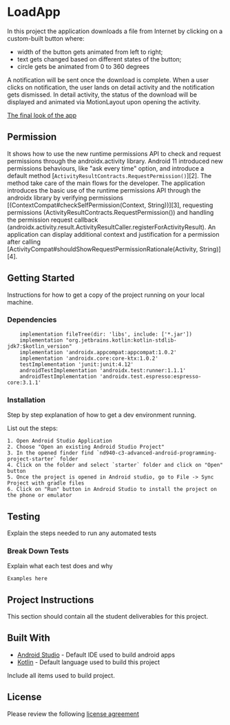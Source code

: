 # LoadApp

In this project the application downloads a file from Internet by clicking on a custom-built button where:
 - width of the button gets animated from left to right;
 - text gets changed based on different states of the button;
 - circle gets be animated from 0 to 360 degrees

A notification will be sent once the download is complete. When a user clicks on notification, the user lands on detail activity and the notification gets dismissed. In detail activity, the status of the download will be displayed and animated via MotionLayout upon opening the activity.

[The final look of the app](https://gph.is/g/Zywmnre)

## Permission

It shows how to use the new runtime permissions API to check and request permissions through the androidx.activity library.
Android 11 introduced new permissions behaviours, like "ask every time" option, and introduce a
default method [`ActivityResultContracts.RequestPermission()`][2]. 
The method take care of the main flows for the developer.
The application introduces the basic use of the runtime permissions API through the androidx library by
verifying permissions [(ContextCompat#checkSelfPermission(Context, String))][3], requesting
permissions (ActivityResultContracts.RequestPermission()) and handling the permission request callback 
(androidx.activity.result.ActivityResultCaller.registerForActivityResult).
An application can display additional context and justification for a permission after calling
[ActivityCompat#shouldShowRequestPermissionRationale(Activity, String)][4].


## Getting Started

Instructions for how to get a copy of the project running on your local machine.

### Dependencies

```
    implementation fileTree(dir: 'libs', include: ['*.jar'])
    implementation "org.jetbrains.kotlin:kotlin-stdlib-jdk7:$kotlin_version"
    implementation 'androidx.appcompat:appcompat:1.0.2'
    implementation 'androidx.core:core-ktx:1.0.2'
    testImplementation 'junit:junit:4.12'
    androidTestImplementation 'androidx.test:runner:1.1.1'
    androidTestImplementation 'androidx.test.espresso:espresso-core:3.1.1'
```

### Installation

Step by step explanation of how to get a dev environment running.

List out the steps:

```
1. Open Android Studio Application
2. Choose "Open an existing Android Studio Project"
3. In the opened finder find `nd940-c3-advanced-android-programming-project-starter` folder
4. Click on the folder and select `starter` folder and click on "Open" button
5. Once the project is opened in Android studio, go to File -> Sync Project with gradle files
6. Click on "Run" button in Android Studio to install the project on the phone or emulator
```

## Testing

Explain the steps needed to run any automated tests

### Break Down Tests

Explain what each test does and why

```
Examples here
```
## Project Instructions

This section should contain all the student deliverables for this project.

## Built With

* [Android Studio](https://developer.android.com/studio) - Default IDE used to build android apps
* [Kotlin](https://kotlinlang.org/) - Default language used to build this project

Include all items used to build project.

## License
Please review the following [license agreement](https://bumptech.github.io/glide/dev/open-source-licenses.html)